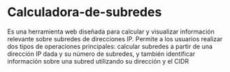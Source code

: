 # Calculadora-de-subredes
Es una herramienta web diseñada para calcular y visualizar información relevante sobre subredes de direcciones IP. Permite a los usuarios realizar dos tipos de operaciones principales: calcular subredes a partir de una dirección IP dada y su número de subredes, y también identificar información sobre una subred utilizando su dirección y el CIDR 
